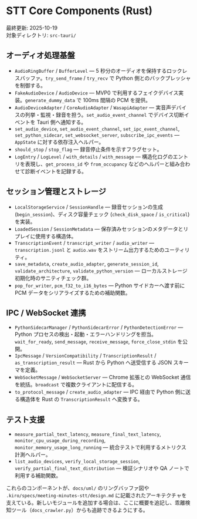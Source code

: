 # STT Core Components (Rust)

最終更新: 2025-10-19  
対象ディレクトリ: `src-tauri/`

## オーディオ処理基盤

- `AudioRingBuffer` / `BufferLevel` — 5 秒分のオーディオを保持するロックレスバッファ。`try_send_frame` / `try_recv` で Python 側とのバックプレッシャを制御する。
- `FakeAudioDevice` / `AudioDevice` — MVP0 で利用するフェイクデバイス実装。`generate_dummy_data` で 100ms 間隔の PCM を提供。
- `AudioDeviceAdapter` / `CoreAudioAdapter` / `WasapiAdapter` — 実音声デバイスの列挙・監視・録音を担う。`set_audio_event_channel` でデバイス切断イベントを Tauri 側へ通知する。
- `set_audio_device`, `set_audio_event_channel`, `set_ipc_event_channel`, `set_python_sidecar`, `set_websocket_server`, `subscribe_ipc_events` — `AppState` に対する依存注入ヘルパー。
- `should_stop` / `stop_flag` — 録音停止条件を示すフラグセット。
- `LogEntry` / `LogLevel` / `with_details` / `with_message` — 構造化ログのエントリを表現し、`get_process_id` や `from_occupancy` などのヘルパーと組み合わせて診断イベントを記録する。

## セッション管理とストレージ

- `LocalStorageService` / `SessionHandle` — 録音セッションの生成 (`begin_session`)、ディスク容量チェック (`check_disk_space` / `is_critical`) を実装。
- `LoadedSession` / `SessionMetadata` — 保存済みセッションのメタデータとリプレイに使用する構造体。
- `TranscriptionEvent` / `transcript_writer` / `audio_writer` — `transcription.jsonl` と `audio.wav` をストリーム出力するためのユーティリティ。
- `save_metadata`, `create_audio_adapter`, `generate_session_id`, `validate_architecture`, `validate_python_version` — ローカルストレージ初期化時のサニティチェック群。
- `pop_for_writer`, `pcm_f32_to_i16_bytes` — Python サイドカーへ渡す前に PCM データをシリアライズするための補助関数。

## IPC / WebSocket 連携

- `PythonSidecarManager` / `PythonSidecarError` / `PythonDetectionError` — Python プロセスの検出・起動・エラーハンドリングを担当。`wait_for_ready`, `send_message`, `receive_message`, `force_close_stdin` を公開。
- `IpcMessage` / `VersionCompatibility` / `TranscriptionResult` / `as_transcription_result` — Rust から Python へ送受信する JSON スキーマを定義。
- `WebSocketMessage` / `WebSocketServer` — Chrome 拡張との WebSocket 通信を統括。`broadcast` で複数クライアントに配信する。
- `to_protocol_message` / `create_audio_adapter` — IPC 経由で Python 側に送る構造体を Rust の `TranscriptionResult` へ変換する。

## テスト支援

- `measure_partial_text_latency`, `measure_final_text_latency`, `monitor_cpu_usage_during_recording`, `monitor_memory_usage_long_running` — 統合テストで利用するメトリクス計測ヘルパー。
- `list_audio_devices`, `verify_local_storage_session`, `verify_partial_final_text_distribution` — 検証シナリオや QA ノートで利用する補助関数。

これらのコンポーネントが、`docs/uml/` のリングバッファ図や `.kiro/specs/meeting-minutes-stt/design.md` に記載されたアーキテクチャを支えている。新しいモジュールを追加する場合は、ここに概要を追記し、乖離検知ツール（`docs_crawler.py`）からも追跡できるようにする。
